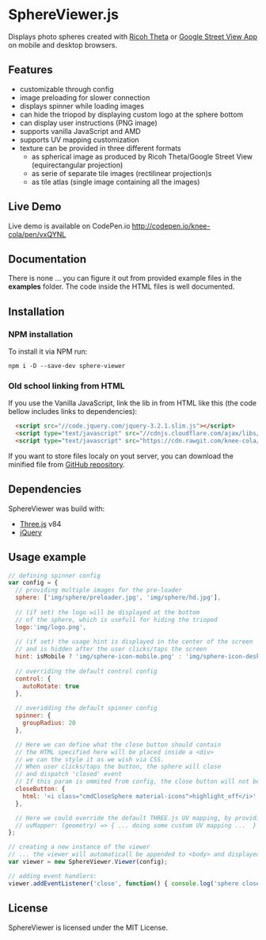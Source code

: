 # SphereViewer.js

Displays photo spheres created with [Ricoh Theta](https://theta360.com/en/) or [Google Street View App](https://play.google.com/store/apps/details?id=com.google.android.street) on mobile and desktop browsers.

## Features
* customizable through config
* image preloading for slower connection
* displays spinner while loading images
* can hide the triopod by displaying custom logo at the sphere bottom
* can display user instructions (PNG image)
* supports vanilla JavaScript and AMD
* supports UV mapping customization
* texture can be provided in three different formats
	* as spherical image as produced by Ricoh Theta/Google Street View (equirectangular projection)
	* as serie of separate tile images (rectilinear projection)s
	* as tile atlas (single image containing all the images)

## Live Demo
Live demo is available on CodePen.io http://codepen.io/knee-cola/pen/vxQYNL

## Documentation
There is none ... you can figure it out from provided example files in the **examples** folder. The code inside the HTML files is well documented.

## Installation
### NPM installation
To install it via NPM run:
```
npm i -D --save-dev sphere-viewer
```
### Old school linking from HTML
If you use the Vanilla JavaScript, link the lib in from HTML like this (the code bellow includes links to dependencies):
```html
  <script src="//code.jquery.com/jquery-3.2.1.slim.js"></script>
  <script type="text/javascript" src="//cdnjs.cloudflare.com/ajax/libs/three.js/85/three.min.js"></script>
  <script type="text/javascript" src="https://cdn.rawgit.com/knee-cola/SphereViewer/aea7cb88/dist/sphereViewer.min.js"></script>
```
If you want to store files localy on yout server, you can download the minified file from [GitHub repository](https://github.com/knee-cola/SphereViewer/blob/master/dist/sphereViewer.min.js).

## Dependencies
SphereViewer was build with:
* [Three.js](https://threejs.org/) v84
* [jQuery](https://www.npmjs.com/package/jquery-slim)

## Usage example

```javascript
// defining spinner config
var config = {
  // providing multiple images for the pre-loader
  sphere: ['img/sphere/preloader.jpg', 'img/sphere/hd.jpg'],
  
  // (if set) the logo will be displayed at the bottom
  // of the sphere, which is usefull for hiding the triopod
  logo:'img/logo.png',
  
  // (if set) the usage hint is displayed in the center of the screen
  // and is hidden after the user clicks/taps the screen
  hint: isMobile ? 'img/sphere-icon-mobile.png' : 'img/sphere-icon-desktop.png',
  
  // overriding the default control config
  control: {
    autoRotate: true
  },
  
  // overidding the default spinner config
  spinner: {
    groupRadius: 20
  },

  // Here we can define what the close button should contain
  // the HTML specified here will be placed inside a <div>
  // we can the style it as we wish via CSS.
  // When user clicks/taps the button, the sphere will close
  // and dispatch 'closed' event
  // If this param is ommited from config, the close button will not be displayed
  closeButton: {
    html: '<i class="cmdCloseSphere material-icons">highlight_off</i>'
  },

  // Here we could override the default THREE.js UV mapping, by providing a mapper function
  // uvMapper: (geometry) => { ... doing some custom UV mapping ...  }
};

// creating a new instance of the viewer
// ... the viewer will automaticall be appended to <body> and displayed
var viewer = new SphereViewer.Viewer(config);

// adding event handlers:
viewer.addEventListener('close', function() { console.log('sphere closed'); });
```
## License
SphereViewer is licensed under the MIT License.
